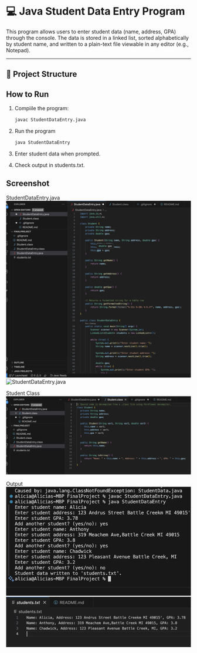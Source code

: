 # 💻 Java Student Data Entry Program

This program allows users to enter student data (name, address, GPA) through the console. The data is stored in a linked list, sorted alphabetically by student name, and written to a plain-text file viewable in any editor (e.g., Notepad).

---

## 📁 Project Structure

## How to Run

1. Compiile the program:
    ```bash
    javac StudentDataEntry.java

2. Run the program
    ```bash
    java StudentDataEntry

3. Enter student data when prompted.

4. Check output in students.txt.

## Screenshot

StudentDataEntry.java
![StudentDataEntry.java](Screenshots/StudentDataEntrySC.png)
![StudentDataEntry.java](Screenshots/StudentDataEntrySC2.png)

Student Class
![Student Class](Screenshots/StudentClass.png)

Output
![Console Output](Screenshots/StudentOutput.png)
![students.txt File](Screenshots/Studenttxt.png)